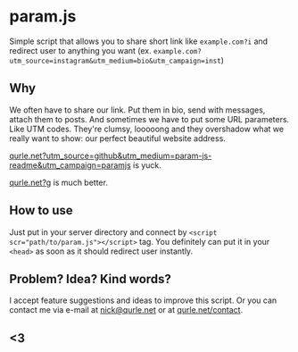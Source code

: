# param.js

Simple script that allows you to share short link like `example.com?i` and redirect user to anything you want (ex. `example.com?utm_source=instagram&utm_medium=bio&utm_campaign=inst`)

## Why

We often have to share our link. Put them in bio, send with messages, attach them to posts. And sometimes we have to put some URL parameters. Like UTM codes. They're clumsy, looooong and they overshadow what we really want to show: our perfect beautiful website address.

[qurle.net?utm_source=github&utm_medium=param-js-readme&utm_campaign=paramjs](https://qurle.net?utm_source=github&utm_medium=param-js-readme&utm_campaign=paramjs) is yuck.

[qurle.net?g](https://qurle.net?g) is much better.

## How to use

Just put in your server directory and connect by `<script scr="path/to/param.js"></script>` tag. You definitely can put it in your `<head>` as soon as it should redirect user instantly.

## Problem? Idea? Kind words?

I accept feature suggestions and ideas to improve this script. 
Or you can contact me via e-mail at [nick@qurle.net](mailto:nick@qurle.net?subject=param.js) or at [qurle.net/contact](https://qurle.net/contact).

## <3
